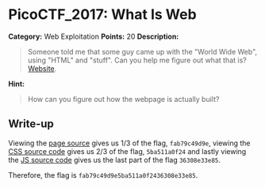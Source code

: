 # PicoCTF_2017: What Is Web

**Category:** Web Exploitation
**Points:** 20
**Description:**

>Someone told me that some guy came up with the "World Wide Web", using "HTML" and "stuff". Can you help me figure out what that is? [Website](http://shell2017.picoctf.com:52334/).

**Hint:**

>How can you figure out how the webpage is actually built?

## Write-up
Viewing the [page source](index.html) gives us 1/3 of the flag, `fab79c49d9e`, viewing the [CSS source code](hacker.css) gives us 2/3 of the flag, `5ba511a0f24` and lastly viewing the [JS source code](script.js) gives us the last part of the flag `36308e33e85`.

Therefore, the flag is `fab79c49d9e5ba511a0f2436308e33e85`.